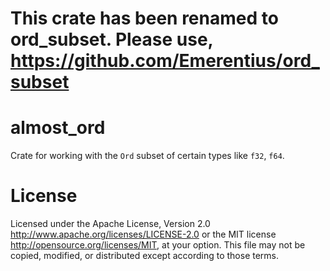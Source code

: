 # __This crate has been renamed to ord_subset. Please use, https://github.com/Emerentius/ord_subset__

# almost_ord

Crate for working with the `Ord` subset of certain types like `f32`, `f64`.

# License
Licensed under the Apache License, Version 2.0 http://www.apache.org/licenses/LICENSE-2.0 or the MIT license
http://opensource.org/licenses/MIT, at your option. This file may not be copied, modified, or distributed
except according to those terms.
